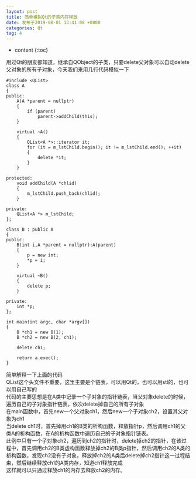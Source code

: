 ```yaml
---
layout: post
title: 简单模拟Qt的子类内存释放
date: 发布于2019-08-01 13:41:08 +0800
categories: Qt
tag: 4
---
```


* content
{:toc}

用过Qt的朋友都知道，继承自QObject的子类，只要delete父对象可以自动delete父对象的所有子对象，今天我们来用几行代码模拟一下

<!-- more -->

    
    
    #include <QList>
    class A
    {
    public:
    	A(A *parent = nullptr)
    	{
    		if (parent)
    			parent->addChild(this);
    	}
    
    	virtual ~A()
    	{
    		QList<A *>::iterator it;
    		for (it = m_lstChild.begin(); it != m_lstChild.end(); ++it)
    		{
    			delete *it;
    		}
    	}
    
    protected:
    	void addChild(A *chlid)
    	{
    		m_lstChild.push_back(chlid);
    	}
    
    private:
    	QList<A *> m_lstChild;
    };
    
    class B : public A
    {
    public:
    	B(int i,A *parent = nullptr):A(parent)
    	{
    		p = new int;
    		*p = i;
    	}
    
    	virtual ~B()
    	{
    		delete p;
    	}
    
    private:
    	int *p;
    };
    
    int main(int argc, char *argv[])
    {
    	B *ch1 = new B(1);
    	B *ch2 = new B(2, ch1);
    
    	delete ch1;
    	
    	return a.exec();
    }
    

简单解释一下上面的代码  
QList这个头文件不重要，这里主要是个链表，可以用Qt的，也可以用stl的，也可以用自己写的  
代码的主要思想是在A类中记录一个子对象的指针链表，当父对象delete的时候，遍历自己的子对象指针链表，依次delete掉自己的所有子对象  
在main函数中，首先new一个父对象ch1，然后new一个子对象ch2，设置其父对象为ch1  
当delete ch1时，首先掉用ch1的B类的析构函数，释放指针p，然后调用ch1的父类A的析构函数，在A的析构函数中遍历自己的子对象指针链表。  
此例中只有一个子对象ch2，遍历到ch2的指针时，delete掉ch2的指针，在该过程中，首先调用ch2的B类虚构函数释放掉ch2的B类p指针，然后调用ch2的A类的析构函数，发现ch2没有子对象，释放掉ch2的A类后delete掉ch2指针这一过程结束，然后继续释放ch1的A类内存，知道ch1释放完成  
这样就可以只通过释放ch1的内存去释放ch2的内存。

